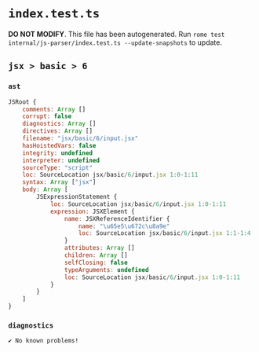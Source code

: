 # `index.test.ts`

**DO NOT MODIFY**. This file has been autogenerated. Run `rome test internal/js-parser/index.test.ts --update-snapshots` to update.

## `jsx > basic > 6`

### `ast`

```javascript
JSRoot {
	comments: Array []
	corrupt: false
	diagnostics: Array []
	directives: Array []
	filename: "jsx/basic/6/input.jsx"
	hasHoistedVars: false
	integrity: undefined
	interpreter: undefined
	sourceType: "script"
	loc: SourceLocation jsx/basic/6/input.jsx 1:0-1:11
	syntax: Array ["jsx"]
	body: Array [
		JSExpressionStatement {
			loc: SourceLocation jsx/basic/6/input.jsx 1:0-1:11
			expression: JSXElement {
				name: JSXReferenceIdentifier {
					name: "\u65e5\u672c\u8a9e"
					loc: SourceLocation jsx/basic/6/input.jsx 1:1-1:4
				}
				attributes: Array []
				children: Array []
				selfClosing: false
				typeArguments: undefined
				loc: SourceLocation jsx/basic/6/input.jsx 1:0-1:11
			}
		}
	]
}
```

### `diagnostics`

```
✔ No known problems!

```
